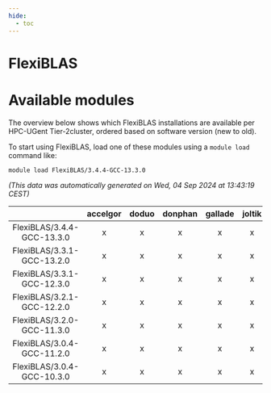```yaml
---
hide:
  - toc
---
```


FlexiBLAS
=========

# Available modules


The overview below shows which FlexiBLAS installations are available per HPC-UGent Tier-2cluster, ordered based on software version (new to old).

To start using FlexiBLAS, load one of these modules using a `module load` command like:

```shell
module load FlexiBLAS/3.4.4-GCC-13.3.0
```

*(This data was automatically generated on Wed, 04 Sep 2024 at 13:43:19 CEST)*  

| |accelgor|doduo|donphan|gallade|joltik|shinx|skitty|
| :---: | :---: | :---: | :---: | :---: | :---: | :---: | :---: |
|FlexiBLAS/3.4.4-GCC-13.3.0|x|x|x|x|x|x|x|
|FlexiBLAS/3.3.1-GCC-13.2.0|x|x|x|x|x|x|x|
|FlexiBLAS/3.3.1-GCC-12.3.0|x|x|x|x|x|x|x|
|FlexiBLAS/3.2.1-GCC-12.2.0|x|x|x|x|x|-|x|
|FlexiBLAS/3.2.0-GCC-11.3.0|x|x|x|x|x|x|x|
|FlexiBLAS/3.0.4-GCC-11.2.0|x|x|x|x|x|-|x|
|FlexiBLAS/3.0.4-GCC-10.3.0|x|x|x|x|x|-|x|
